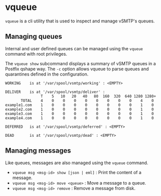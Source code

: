 # vqueue

`vqueue` is a cli utility that is used to inspect and manage vSMTP's queues.

## Managing queues

Internal and user defined queues can be managed using the `vqueue` command with root privileges.

The `vqueue show` subcommand displays a summary of vSMTP queues in a Postfix qshape way. The `-c` option allows vqueue to parse queues and quarantines defined in the configuration.

```shell
WORKING    is at '/var/spool/vsmtp/working' : <EMPTY>

DELIVER    is at '/var/spool/vsmtp/deliver' :
                T    5   10   20   40   80  160  320  640 1280 1280+
       TOTAL    4    0    0    0    0    0    0    0    0    4    0
example1.com    1    0    0    0    0    0    0    0    0    1    0
example2.com    1    0    0    0    0    0    0    0    0    1    0
example3.com    1    0    0    0    0    0    0    0    0    1    0
example4.com    1    0    0    0    0    0    0    0    0    1    0

DEFERRED   is at '/var/spool/vsmtp/deferred' : <EMPTY>

DEAD       is at '/var/spool/vsmtp/dead' : <EMPTY>
```

## Managing messages

Like queues, messages are also managed using the `vqueue` command.

- `vqueue msg <msg-id> show [json | eml]` : Print the content of a message.
- `vqueue msg <msg-id> move <queue>` : Move a message to a queue.
- `vqueue msg <msg-id> remove` : Remove a message from disk.